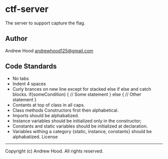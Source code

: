 ctf-server
=========

The server to support capture the flag. 

Author
------
Andrew Hood <andrewhood125@gmail.com>


Code Standards
--------------

- No tabs
- Indent 4 spaces
- Curly brances on new line except for stacked else if else and catch blocks. 
     if(someCondition)
     {
        // Some statement
     } else {
        // Other statement
     } 
- Contants at top of class in all caps. 
- Class methods Constructors first then alphabetical. 
- Imports should be alphabatized. 
- Instance variables should be initialized only in the constructor;
- Constants and static variables should be initialized at declaration. 
- Variables withing a category {static, instance, constants} should be
  alphabatized. 
License
-------
Copyright (c) Andrew Hood. All rights reserved.
